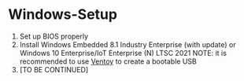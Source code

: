 # Windows-Setup

1. Set up BIOS properly
2. Install Windows Embedded 8.1 Industry Enterprise (with update) or Windows 10 Enterprise/IoT Enterprise (N) LTSC 2021  NOTE: it is recommended to use [Ventoy](https://github.com/ventoy/Ventoy) to create a bootable USB
3. [TO BE CONTINUED]

